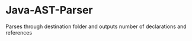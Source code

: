 # Java-AST-Parser
Parses through destination folder and outputs number of declarations and references

